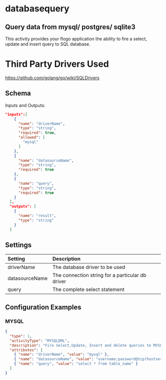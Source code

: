 
# databasequery 
## Query data from mysql/ postgres/ sqlite3
This activity provides your flogo application the ability to fire a select, update and insert query to SQL database.

# Third Party Drivers Used
https://github.com/golang/go/wiki/SQLDrivers



## Schema
Inputs and Outputs:

```json
"inputs":[
    {
      "name": "driverName",
      "type": "string",
      "required": true,
      "allowed": [
        "mysql"
      ]
    },
    {
      "name": "datasourceName",
      "type": "string",
      "required": true
    },
    {
      "name": "query",
      "type": "string",
      "required": true
    }
  ],
  "outputs": [
    {
      "name": "result",
      "type": "string"
    }
  ]
  ```
  
  ## Settings
| Setting     | Description    |
|:------------|:---------------|
| driverName  | The database driver to be used |    
| datasourceName | The connection string for a particular db driver |  
| query      | The complete select statement |  

## Configuration Examples
### MYSQL


```json
{
  "type": 1,
  "activityType": "MYSQLDML",
  "description": "Fire Select,Update, Insert and delete queries to MYSQL Database",
  "attributes": [
    { "name": "driverName", "value": "mysql" },
    { "name": "datasourceName", "value": "username:password@tcp(hostserver:port)/dbName" },
    { "name": "query", "value": "select * from table_name" }
  ]
}
```

